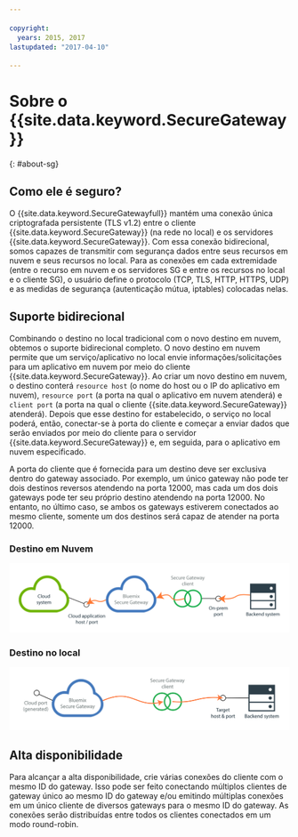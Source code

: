 ```yaml
---

copyright:
  years: 2015, 2017
lastupdated: "2017-04-10"

---
```


# Sobre o {{site.data.keyword.SecureGateway}}
{: #about-sg}

## Como ele é seguro?
O {{site.data.keyword.SecureGatewayfull}} mantém uma conexão única criptografada persistente (TLS v1.2) entre o cliente {{site.data.keyword.SecureGateway}} (na rede no local) e os servidores {{site.data.keyword.SecureGateway}}. Com essa conexão bidirecional, somos capazes de transmitir com segurança dados entre seus recursos em nuvem e seus recursos no local. Para as conexões em cada extremidade (entre o recurso em nuvem e os servidores SG e entre os recursos no local e o cliente SG), o usuário define o protocolo (TCP, TLS, HTTP, HTTPS, UDP) e as medidas de segurança (autenticação mútua, iptables) colocadas nelas.  

## Suporte bidirecional
Combinando o destino no local tradicional com o novo destino em nuvem, obtemos o suporte bidirecional completo. O novo destino em nuvem permite que um serviço/aplicativo no local envie informações/solicitações para um aplicativo em nuvem por meio do cliente {{site.data.keyword.SecureGateway}}. Ao criar um novo destino em nuvem, o destino conterá `resource host` (o nome do host ou o IP do aplicativo em nuvem), `resource port` (a porta na qual o aplicativo em nuvem atenderá) e `client port` (a porta na qual o cliente {{site.data.keyword.SecureGateway}} atenderá). Depois que esse destino for estabelecido, o serviço no local poderá, então, conectar-se à porta do cliente e começar a enviar dados que serão enviados por meio do cliente para o servidor {{site.data.keyword.SecureGateway}} e, em seguida, para o aplicativo em nuvem especificado.

A porta do cliente que é fornecida para um destino deve ser exclusiva dentro do gateway associado.  Por exemplo, um único gateway não pode ter dois destinos reversos atendendo na porta 12000, mas cada um dos dois gateways pode ter seu próprio destino atendendo na porta 12000. No entanto, no último caso, se ambos os gateways estiverem conectados ao mesmo cliente, somente um dos destinos será capaz de atender na porta 12000.

### Destino em Nuvem
![Destino em nuvem](./images/reverseDestination.png?raw=true "Destino em nuvem")

### Destino no local
![Destino no local](./images/onPremDestination.png?raw=true "Destino no local")

## Alta disponibilidade
Para alcançar a alta disponibilidade, crie várias conexões do cliente com o mesmo ID do
gateway.  Isso pode ser feito conectando múltiplos clientes de gateway único ao mesmo ID do gateway e/ou emitindo múltiplas conexões em um único cliente de diversos gateways para o mesmo ID do gateway. As conexões serão distribuídas entre todos os clientes conectados em um modo round-robin.
